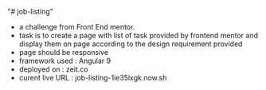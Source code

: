 "# job-listing" <br>
- a challenge from Front End mentor. <br>
- task is to create a page with list of task provided by frontend mentor and display them on page according to the
    design requirement provided<br>
- page should be responsive<br>
- framework used : Angular 9<br>
- deployed on : zeit.co<br>
- curent live URL : job-listing-1ie35lxgk.now.sh<br>
